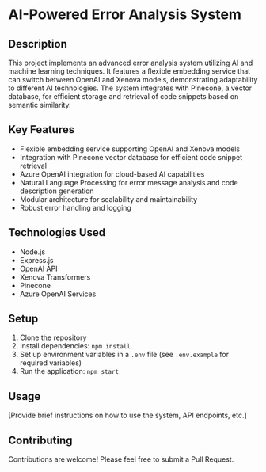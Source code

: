 # AI-Powered Error Analysis System

## Description

This project implements an advanced error analysis system utilizing AI and machine learning techniques. It features a flexible embedding service that can switch between OpenAI and Xenova models, demonstrating adaptability to different AI technologies. The system integrates with Pinecone, a vector database, for efficient storage and retrieval of code snippets based on semantic similarity.

## Key Features

- Flexible embedding service supporting OpenAI and Xenova models
- Integration with Pinecone vector database for efficient code snippet retrieval
- Azure OpenAI integration for cloud-based AI capabilities
- Natural Language Processing for error message analysis and code description generation
- Modular architecture for scalability and maintainability
- Robust error handling and logging

## Technologies Used

- Node.js
- Express.js
- OpenAI API
- Xenova Transformers
- Pinecone
- Azure OpenAI Services

## Setup

1. Clone the repository
2. Install dependencies: `npm install`
3. Set up environment variables in a `.env` file (see `.env.example` for required variables)
4. Run the application: `npm start`

## Usage

[Provide brief instructions on how to use the system, API endpoints, etc.]

## Contributing

Contributions are welcome! Please feel free to submit a Pull Request.

